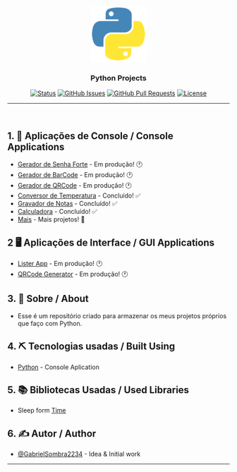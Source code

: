 <p align="center">
  <a href="" rel="noopener">
 <img width=128px height=128px src="Image/python.png" alt="Project logo"></a>
</p>

<h3 align="center">Python Projects</h3>

<div align="center">

[![Status](https://img.shields.io/badge/Status-Active-brightgreen/?style=flat-square&color=brightgreen)](https://github.com/GabrielSombra2234/Python-Projects)
[![GitHub Issues](https://img.shields.io/badge/Issues-0-blue/?style=flat-square&color=blue)](https://github.com/GabrielSombra2234/Python-Projects/issues)
[![GitHub Pull Requests](https://img.shields.io/badge/Pull%20requests-0-blue/?style=flat-square&color=blue)](https://github.com/GabrielSombra2234/Python-Projects/pulls)
[![License](https://img.shields.io/badge/License-MIT-blueviolet/?style=flat-square&color=blueviolet)](/LICENSE)

</div>

---

<p align="center">
  
  <br>
</p>

## 1. 📝 Aplicações de Console / Console Applications 

- [Gerador de Senha Forte]() - Em produção! 🕐
- [Gerador de BarCode]() - Em produção! 🕐
- [Gerador de QRCode]() - Em produção! 🕐
- [Conversor de Temperatura](/Projects/Assets/Conversor-de-temperatura) - Concluído! ✅
- [Gravador de Notas](/Projects/Assets/Gravador-de-Notas) - Concluído! ✅
- [Calculadora](/Projects/Assets/Calculadora) - Concluído! ✅
- [Mais](/Projects/Assets/) - Mais projetos! 💪

## 2 🖥️ Aplicações de Interface / GUI Applications

- [Lister App](/Projects/Apps/ListerApp) - Em produção! 🕐
- [QRCode Generator](/Projects/Apps/QRCodeGenerator) - Em produção! 🕐

## 3. 🧐 Sobre / About <a name = "about"></a>

- Esse é um repositório criado para armazenar os meus projetos próprios que faço com Python.

## 4. ⛏️ Tecnologias usadas / Built Using <a name = "built_using"></a>

- [Python](https://www.python.org/) - Console Aplication

## 5. 📚 Bibliotecas Usadas / Used Libraries

- Sleep form [Time](https://docs.python.org/pt-br/3.10/library/time.html)

## 6. ✍️ Autor / Author <a name = "author"></a>

- [@GabrielSombra2234](https://github.com/GabrielSombra2234) - Idea & Initial work

---
